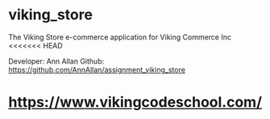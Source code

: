 viking_store
============

The Viking Store e-commerce application for Viking Commerce Inc
<<<<<<< HEAD

Developer: Ann Allan
Github: https://github.com/AnnAllan/assignment_viking_store

https://www.vikingcodeschool.com/
=======
